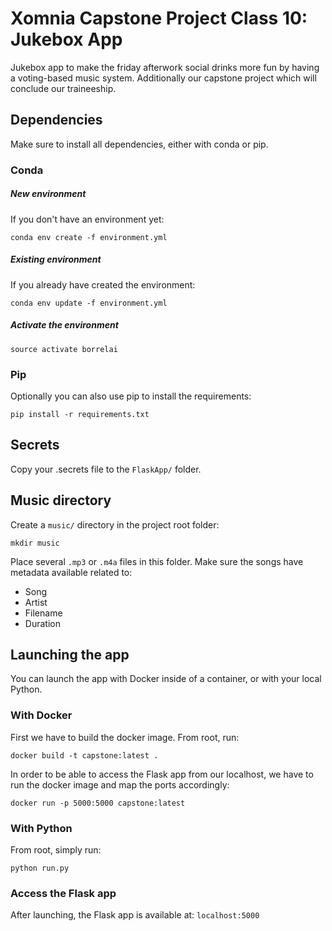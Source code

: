 # Xomnia Capstone Project Class 10: Jukebox App
Jukebox app to make the friday afterwork social drinks more fun by having a voting-based music system. Additionally 
our capstone project which will conclude our traineeship. 

## Dependencies

Make sure to install all dependencies, either with conda or pip. 

### Conda

##### New environment
If you don't have an environment yet:


```conda env create -f environment.yml```

##### Existing environment
If you already have created the environment:

```conda env update -f environment.yml```

##### Activate the environment

```source activate borrelai```

### Pip

Optionally you can also use pip to install the requirements:

```pip install -r requirements.txt```

## Secrets 

Copy your .secrets file to the `FlaskApp/` folder.


## Music directory

Create a `music/` directory in the project root folder:

```mkdir music```

Place several `.mp3` or `.m4a` files in this folder. Make sure the songs have metadata available related to:
- Song
- Artist
- Filename
- Duration

## Launching the app

You can launch the app with Docker inside of a container, or with  your local Python.
### With Docker

First we have to build the docker image. From root, run:

```docker build -t capstone:latest .```

In order to be able to access the Flask app from our localhost, we have to run the docker image and map the ports accordingly:

```docker run -p 5000:5000 capstone:latest```

### With Python

From root, simply run:

```python run.py```

### Access the Flask app

After launching, the Flask app is available at: `localhost:5000`






